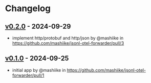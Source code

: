 # Changelog

## [v0.2.0](https://github.com/mashiike/jsonl-otel-forwarder/compare/v0.1.0...v0.2.0) - 2024-09-29
- implement http/protobuf and http/json by @mashiike in https://github.com/mashiike/jsonl-otel-forwarder/pull/3

## [v0.1.0](https://github.com/mashiike/jsonl-otel-forwarder/commits/v0.1.0) - 2024-09-25
- initial app by @mashiike in https://github.com/mashiike/jsonl-otel-forwarder/pull/1
